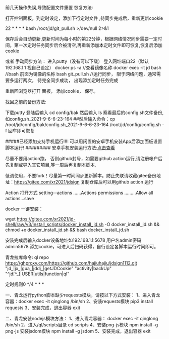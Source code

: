 前几天操作失误,导致配置文件重置 恢复方法:

打开控制面板，到定时设定，添加下行定时文件 ,待同步完成后，重新更新cookie

22 * * * * bash /root/jd/git_pull.sh >/dev/null 2>&1


保存后会自动更新,更新时间为每小时的第22分钟，根据网络情况同步需要一定时间，第一次定时任务同步后会被清空,再重新添加本定时文件即可恢复,恢复后添加cookie

或者  手动同步方法：
进入putty（没有可以下载） 登入网址端口22（默认192.168.1.1 视自己设定）
docker ps -a     //查看镜像名称 
docker exec -it jd bash   //bash 前面为镜像的名称 
bash git_pull.sh   //运行同步， 限于网络问题，通常需要多运行两次， 待完全同步成功， 出现添加定时任务完成

重新回浏览器打开 面板， 添加cookie， 保存。




找回之前的备份方法:

下载putty 登陆后输入  cd config/bak   然后输入 ls  察看最后的config.sh文件备份,如config.sh_2021-9-6-6-23-164
##然后输入命令：cp /root/jd/config/bak/config.sh_2021-9-6-6-23-164 /root/jd/config/config.sh -f 回车即可恢复

#####已经添加支持手机运行!!!! 可以用闲置的安卓手机安装App后添加面板设置脚本运行!
######### 安卓手机安装运行方法:[点击查看](https://github.com/hajiuhajiu/jdsign1112/blob/master/icon/Termux.md)


尽量不要用action跑， 否则github封号，如需要github action运行,请注册帐户后先复制或导入其它项目,等一周后再复制本脚本.

低调使用，不要fork！尽量第一时间同步更新脚本。防止失联请收藏gitee备份地址：https://gitee.com/xr2021/jdsign
复制仓库后可以用github action 运行 

Action 打开方式 setting--actions ......Actions permissions
.........Allow all actions...save 



docker 一键安装：

wget  https://gitee.com/xr2021/jd-shell/raw/v3/install_scripts/docker_install_jd.sh -O docker_install_jd.sh && chmod +x docker_install_jd.sh && bash docker_install_jd.sh

安装完成后输入docker设备地址如192.168.1.1:5678 用户名admin密码admin5678 添加cookie，可进入后扫码获得，自行设定各脚本运行时间即可。




青龙拉库命令:
ql repo https://ghproxy.com/https://github.com/hajiuhajiu/jdsign1112.git "jd_|jx_|gua_|jddj_|getJDCookie" "activity|backUp" "^jd[^_]|USER|utils|function|ql"

定时规则0 */4 * * *

一、青龙运行python脚本缺少requests模块，请按以下方式安装：
1、进入青龙容器：docker exec -it qinglong /bin/sh
2、安装requests模块
pip3 install requests
3、安装完成，退出容器
exit

二、青龙安装nodejs模块方法：
1、进入青龙容器：
docker exec -it qinglong /bin/sh
2、进入/ql/scripts目录
cd scripts
4、安装png-js模块
npm install -g png-js
安装jsdom模块
npm install -g jsdom
5、安装完成，退出容器
exit



